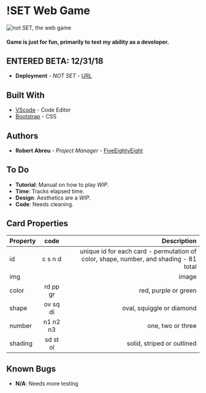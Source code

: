 # !SET Web Game  
![not SET, the web game](assets/images/header\!SET.png)
#### Game is just for fun, primarily to test my ability as a developer.

## ENTERED BETA: 12/31/18

* **Deployment** - *NOT SET* - [URL](https://fiveeightyeight.github.io/notSET_Game/)

## Built With

* [VScode](https://code.visualstudio.com/) -  Code Editor
* [Bootstrap](https://getbootstrap.com) - CSS

## Authors
* **Robert Abreu** - *Project Manager* - [FiveEightyEight](https://github.com/FiveEightyEight)

## To Do

* **Tutorial**: Manual on how to play *WIP*.
* **Time**: Tracks elapsed time.
* **Design**: Aesthetics are a *WIP*.
* **Code**: Needs cleaning. 

## Card Properties

|Property | code | Description
|:---- | :----: | -----: |
|id | c s n d | unique id for each card - permutation of color, shape, number, and shading - 81 total |
|img| |  image
|color| rd    pp   gr | red, purple or green |         
|shape|  ov    sq   di | oval, squiggle or diamond |
|number| n1    n2   n3 | one, two or three |             
|shading| sd    st   ol | solid, striped or outlined |

## Known Bugs

* **N/A**: Needs more testing
